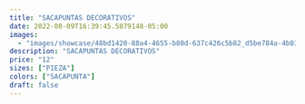 ```yaml
---
title: "SACAPUNTAS DECORATIVOS"
date: 2022-08-09T16:39:45.5879148-05:00
images:
  - "images/showcase/48bd1420-88a4-4655-b80d-637c426c5b82_d5be784a-4b03-4ec6-8108-8a2d8be19e24.webp"
description: "SACAPUNTAS DECORATIVOS"
price: "12"
sizes: ["PIEZA"]
colors: ["SACAPUNTA"]
draft: false
---
```

